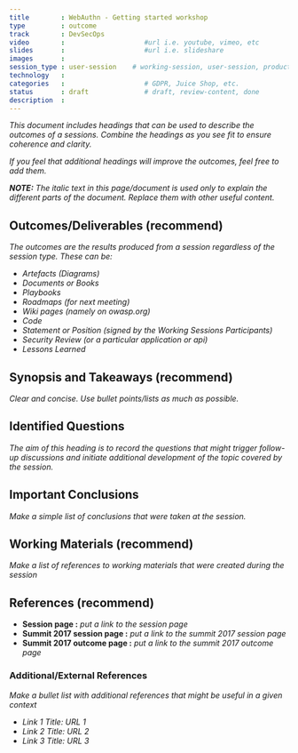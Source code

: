 ```yaml
---
title        : WebAuthn - Getting started workshop
type         : outcome
track        : DevSecOps
video        :                    #url i.e. youtube, vimeo, etc
slides       :                    #url i.e. slideshare
images       :
session_type : user-session    # working-session, user-session, product-sesssion
technology   :
categories   :                    # GDPR, Juice Shop, etc.
status       : draft              # draft, review-content, done
description  :
---
```




*This document includes headings that can be used to describe the outcomes of a sessions. Combine the headings as you see fit to ensure coherence and clarity.*

*If you feel that additional headings will improve the outcomes, feel free to add them.*

***NOTE:*** *The italic text in this page/document is used only to explain the different parts of the document. Replace them with other useful content.*

## Outcomes/Deliverables (recommend)
*The outcomes are the results produced from a session regardless of the session type. These can be:*

- *Artefacts (Diagrams)*
- *Documents or Books*
- *Playbooks*
- *Roadmaps (for next meeting)*
- *Wiki pages (namely on owasp.org)*
- *Code*
- *Statement or Position (signed by the Working Sessions Participants)*
- *Security Review (or a particular application or api)*
- *Lessons Learned*

## Synopsis and Takeaways (recommend)
*Clear and concise. Use bullet points/lists as much as possible.*

## Identified Questions
*The aim of this heading is to record the questions that might trigger follow-up discussions and initiate additional development of the topic covered by the session.*

## Important Conclusions
*Make a simple list of conclusions that were taken at the session.*

## Working Materials (recommend)
*Make a list of references to working materials that were created during the session*

## References (recommend)
- **Session page :** *put a link to the session page*
- **Summit 2017 session page :** *put a link to the summit 2017 session page*
- **Summit 2017 outcome page :** *put a link to the summit 2017 outcome page*

### Additional/External References
*Make a bullet list with additional references that might be useful in a given context*

* *Link 1 Title: URL 1*
* *Link 2 Title: URL 2*
* *Link 3 Title: URL 3*
